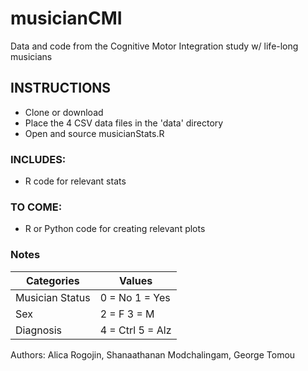 # musicianCMI
Data and code from the Cognitive Motor Integration study w/ life-long musicians

## INSTRUCTIONS
  + Clone or download
  + Place the 4 CSV data files in the 'data' directory
  + Open and source musicianStats.R

### INCLUDES:

* R code for relevant stats 

### TO COME:

* R or Python code for creating relevant plots 

### Notes
Categories        | Values
------------------|------------------
Musician Status   | 0 = No    1 = Yes
Sex               | 2 = F     3 = M
Diagnosis         | 4 = Ctrl  5 = Alz

Authors: Alica Rogojin, Shanaathanan Modchalingam, George Tomou